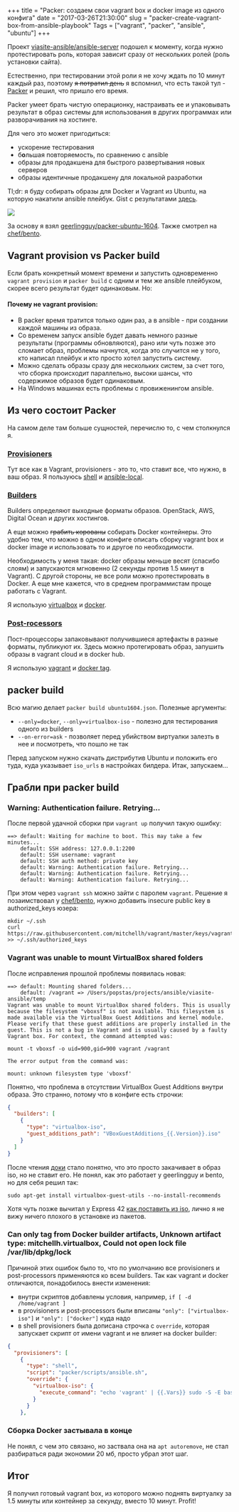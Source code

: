 +++
title = "Packer: создаем свои vagrant box и docker image из одного конфига"
date = "2017-03-26T21:30:00"
slug = "packer-create-vagrant-box-from-ansible-playbook"
Tags = ["vagrant", "packer", "ansible", "ubuntu"]
+++

Проект [viasite-ansible/ansible-server](https://github.com/viasite-ansible/ansible-server) подошел к моменту,
когда нужно протестировать роль, которая зависит сразу от нескольких ролей (роль установки сайта).

Естественно, при тестировании этой роли я не хочу ждать по 10 минут каждый раз, 
поэтому ~~я потратил день~~ я вспомнил, что есть такой тул - [Packer](https://www.packer.io/)
и решил, что пришло его время.

Packer умеет брать чистую операционку, настраивать ее и упаковывать результат в образ системы для использования в других
программах или разворачивания на хостинге.

Для чего это может пригодиться:

- ускорение тестирования
- б**о**льшая повторяемость, по сравнению с ansible
- образы для продакшена для быстрого развертывания новых серверов
- образы идентичные продакшену для локальной разработки

Tl;dr: я буду собирать образы для Docker и Vagrant из Ubuntu, на которую накатили ansible плейбук.
Gist с результатами [здесь](https://gist.github.com/popstas/9a42d198fe7c5bee317d0bc4e2e2af9f).

<img itemprop="image" src="/images/2017-03/ansible-packer-docker-vagrant.png" />

<!--more-->

За основу я взял [geerlingguy/packer-ubuntu-1604](https://github.com/geerlingguy/packer-ubuntu-1604).
Также смотрел на [chef/bento](https://github.com/chef/bento).



## Vagrant provision vs Packer build
Если брать конкретный момент времени и запустить одновременно `vagrant provision` и `packer build` с одним и тем же ansible плейбуком,
скорее всего результат будет одинаковым. Но:

#### Почему не vagrant provision:
- В packer время тратится только один раз, а в ansible - при создании каждой машины из образа.
- Со временем запуск ansible будет давать немного разные результаты (программы обновляются),
  рано или чуть позже это сломает образ, проблемы начнутся, когда это случится не у того, кто написал плейбук
  и кто просто хотел запустить систему.
- Можно сделать образы сразу для нескольких систем, за счет того, что сборка происходит параллельно, высоки шансы,
  что содержимое образов будет одинаковым.
- На Windows машинах есть проблемы с провиженингом ansible.



## Из чего состоит Packer
На самом деле там больше сущностей, перечислю то, с чем столкнулся я.

### [Provisioners](https://www.packer.io/docs/templates/provisioners.html)
Тут все как в Vagrant, provisioners - это то, что ставит все, что нужно, в ваш образ.
Я пользуюсь 
[shell](https://www.packer.io/docs/provisioners/shell.html) и
[ansible-local](https://www.packer.io/docs/provisioners/ansible-local.html).


### [Builders](https://www.packer.io/docs/templates/builders.html)
Builders определяют выходные форматы образов.
OpenStack, AWS, Digital Ocean и других хостингов.

А еще можно ~~грабить корованы~~ собирать Docker контейнеры. Это удобно тем,
что можно в одном конфиге описать сборку vagrant box и docker image и использовать то и другое по необходимости.

Необходимость у меня такая: docker образы меньше весят (спасибо слоям) и запускаются мгновенно (2 секунды против 1.5 минут в Vagrant).
С другой стороны, не все роли можно протестировать в Docker. А еще мне кажется, что в среднем программистам проще работать с Vagrant.

Я использую 
[virtualbox](https://www.packer.io/docs/builders/virtualbox.html) и 
[docker](https://www.packer.io/docs/builders/docker.html).


### [Post-rocessors](https://www.packer.io/docs/templates/post-processors.html)
Пост-процессоры запаковывают получившиеся артефакты в разные форматы, публикуют их.
Здесь можно протегировать образ, запушить образы в vagrant cloud и в docker hub.

Я использую 
[vagrant](https://www.packer.io/docs/post-processors/vagrant.html) и 
[docker tag](https://www.packer.io/docs/post-processors/docker-tag.html).



## packer build
Всю магию делает `packer build ubuntu1604.json`. Полезные аргументы:

- `--only=docker`, `--only=virtualbox-iso` - полезно для тестирования одного из builders
- `--on-error=ask` - позволяет перед убийством виртуалки залезть в нее и посмотреть, что пошло не так

Перед запуском нужно скачать дистрибутив Ubuntu и положить его туда, куда указывает `iso_urls` в настройках билдера.
Итак, запускаем...



## Грабли при packer build

### Warning: Authentication failure. Retrying...
После первой удачной сборки при `vagrant up` получил такую ошибку:
```
==> default: Waiting for machine to boot. This may take a few minutes...
    default: SSH address: 127.0.0.1:2200
    default: SSH username: vagrant
    default: SSH auth method: private key
    default: Warning: Authentication failure. Retrying...
    default: Warning: Authentication failure. Retrying...
    default: Warning: Authentication failure. Retrying...
```

При этом через `vagrant ssh` можно зайти с паролем `vagrant`.
Решение я позаимствовал у [chef/bento](https://github.com/chef/bento/blob/master/scripts/ubuntu/vagrant.sh),
нужно добавить insecure public key в authorized_keys юзера:
```
mkdir ~/.ssh
curl https://raw.githubusercontent.com/mitchellh/vagrant/master/keys/vagrant.pub >> ~/.ssh/authorized_keys
```

### Vagrant was unable to mount VirtualBox shared folders
После исправления прошлой проблемы появилась новая:
```
==> default: Mounting shared folders...
    default: /vagrant => /Users/popstas/projects/ansible/viasite-ansible/temp
Vagrant was unable to mount VirtualBox shared folders. This is usually
because the filesystem "vboxsf" is not available. This filesystem is
made available via the VirtualBox Guest Additions and kernel module.
Please verify that these guest additions are properly installed in the
guest. This is not a bug in Vagrant and is usually caused by a faulty
Vagrant box. For context, the command attempted was:

mount -t vboxsf -o uid=900,gid=900 vagrant /vagrant

The error output from the command was:

mount: unknown filesystem type 'vboxsf'
```

Понятно, что проблема в отсутствии VirtualBox Guest Additions внутри образа. Это странно, потому что в конфиге есть строчки:
``` json
{
  "builders": [
    {
      "type": "virtualbox-iso",
      "guest_additions_path": "VBoxGuestAdditions_{{.Version}}.iso"
    }
  ]
}
```

После чтения [доки](https://www.packer.io/docs/builders/virtualbox-iso.html#guest_additions_path) стало понятно,
что это просто закачивает в образ iso, но не ставит его. Не понял, как это работает у geerlingguy и bento, но для себя решил так:
```
sudo apt-get install virtualbox-guest-utils --no-install-recommends
```

Хотя чуть позже вычитал у Express 42
[как поставить из iso](https://github.com/express42-cookbooks/testo/blob/master/packer/scripts/postinstall.sh#L20-L24),
лично я не вижу ничего плохого в установке из пакетов.


### Can only tag from Docker builder artifacts, Unknown artifact type: mitchellh.virtualbox, Could not open lock file /var/lib/dpkg/lock
Причиной этих ошибок было то, что по умолчанию все provisioners и post-processors применяются ко всем builders.
Так как vagrant и docker отличаются, понадобилось внести изменения:

- внутри скриптов добавлены условия, например, `if [ -d /home/vagrant ]`
- в provisioners и post-processors были вписаны `"only": ["virtualbox-iso"]` и `"only": ["docker"]` куда надо
- в shell provisioners была дописана строчка с `override`, которая запускает скрипт от имени vagrant и не влияет на docker builder:

``` json
{
  "provisioners": [
    {
      "type": "shell",
      "script": "packer/scripts/ansible.sh",
      "override": {
        "virtualbox-iso": {
          "execute_command": "echo 'vagrant' | {{.Vars}} sudo -S -E bash '{{.Path}}'"
        }
      }
    },

```

### Сборка Docker застывала в конце
Не понял, с чем это связано, но заствала она на `apt autoremove`, не стал разбираться ради экономии 20 мб, просто убрал этот шаг.


## Итог
Я получил готовый vagrant box, из которого можно поднять виртуалку за 1.5 минуты или контейнер за секунду, вместо 10 минут. Profit!
